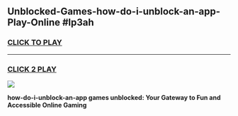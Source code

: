 
## Unblocked-Games-how-do-i-unblock-an-app-Play-Online #lp3ah
<h3>
<a href="https://news.freeplayer.one?title=how-do-i-unblock-an-app&ref=3">CLICK TO PLAY</a></h3>
<hr>

<h3>
<a href="https://news.freeplayer.one?title=how-do-i-unblock-an-app&ref=3">CLICK 2 PLAY</a>
  
</h3>

<a href="https://news.freeplayer.one?title=how-do-i-unblock-an-app&ref=3"><img src="https://clearcache.store/games.png"></a>


**how-do-i-unblock-an-app games unblocked: Your Gateway to Fun and Accessible Online Gaming**
